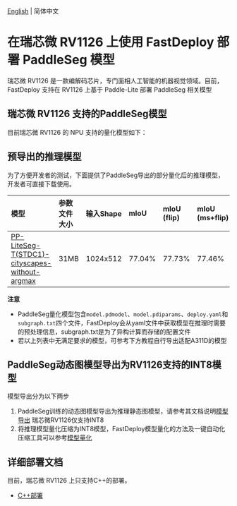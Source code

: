 [English](README.md) | 简体中文
# 在瑞芯微 RV1126 上使用 FastDeploy 部署 PaddleSeg 模型
瑞芯微 RV1126 是一款编解码芯片，专门面相人工智能的机器视觉领域。目前，FastDeploy 支持在 RV1126 上基于 Paddle-Lite 部署 PaddleSeg 相关模型

## 瑞芯微 RV1126 支持的PaddleSeg模型
目前瑞芯微 RV1126 的 NPU 支持的量化模型如下：
## 预导出的推理模型
为了方便开发者的测试，下面提供了PaddleSeg导出的部分量化后的推理模型，开发者可直接下载使用。

| 模型                              | 参数文件大小    |输入Shape |  mIoU | mIoU (flip) | mIoU (ms+flip) |
|:---------------------------------------------------------------- |:----- |:----- | :----- | :----- | :----- |
| [PP-LiteSeg-T(STDC1)-cityscapes-without-argmax](https://bj.bcebos.com/fastdeploy/models/rk1/ppliteseg.tar.gz)| 31MB  | 1024x512 | 77.04% | 77.73% | 77.46% |
**注意**
- PaddleSeg量化模型包含`model.pdmodel`、`model.pdiparams`、`deploy.yaml`和`subgraph.txt`四个文件，FastDeploy会从yaml文件中获取模型在推理时需要的预处理信息，subgraph.txt是为了异构计算而存储的配置文件
- 若以上列表中无满足要求的模型，可参考下方教程自行导出适配A311D的模型

## PaddleSeg动态图模型导出为RV1126支持的INT8模型
模型导出分为以下两步
1. PaddleSeg训练的动态图模型导出为推理静态图模型，请参考其文档说明[模型导出](https://github.com/PaddlePaddle/PaddleSeg/blob/develop/docs/model_export_cn.md)
瑞芯微RV1126仅支持INT8
2. 将推理模型量化压缩为INT8模型，FastDeploy模型量化的方法及一键自动化压缩工具可以参考[模型量化](../../../quantize/README.md)

## 详细部署文档

目前，瑞芯微 RV1126 上只支持C++的部署。

- [C++部署](cpp)

